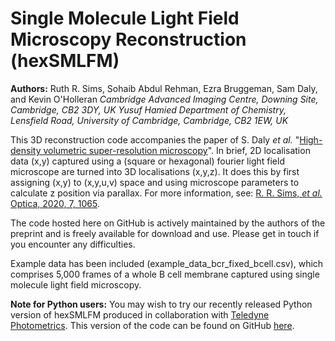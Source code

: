 # Single Molecule Light Field Microscopy Reconstruction (hexSMLFM)
**Authors:** Ruth R. Sims, Sohaib Abdul Rehman, Ezra Bruggeman, Sam Daly, and Kevin O'Holleran
_Cambridge Advanced Imaging Centre, Downing Site, Cambridge, CB2 3DY, UK_
_Yusuf Hamied Department of Chemistry, Lensfield Road, University of Cambridge, Cambridge, CB2 1EW, UK_

This 3D reconstruction code accompanies the paper of S. Daly _et al._ "[High-density volumetric super-resolution microscopy](https://www.nature.com/articles/s41467-024-45828-5)". In brief, 2D localisation data (x,y) captured using a (square or hexagonal) fourier light field microscope are turned into 3D localisations (x,y,z). It does this by first assigning (x,y) to (x,y,u,v) space and using microscope parameters to calculate z position via parallax. For more information, see: [R. R. Sims, *et al.* Optica, 2020, 7, 1065](https://doi.org/10.1364/OPTICA.397172).

The code hosted here on GitHub is actively maintained by the authors of the preprint and is freely available for download and use. Please get in touch if you encounter any difficulties. 

Example data has been included (example_data_bcr_fixed_bcell.csv), which comprises 5,000 frames of a whole B cell membrane captured using single molecule light field microscopy.

<b>Note for Python users:</b> You may wish to try our recently released Python version of hexSMLFM produced in collaboration with [Teledyne Photometrics](https://www.photometrics.com/). This version of the code can be found on GitHub [here](https://github.com/Photometrics/PySMLFM).
